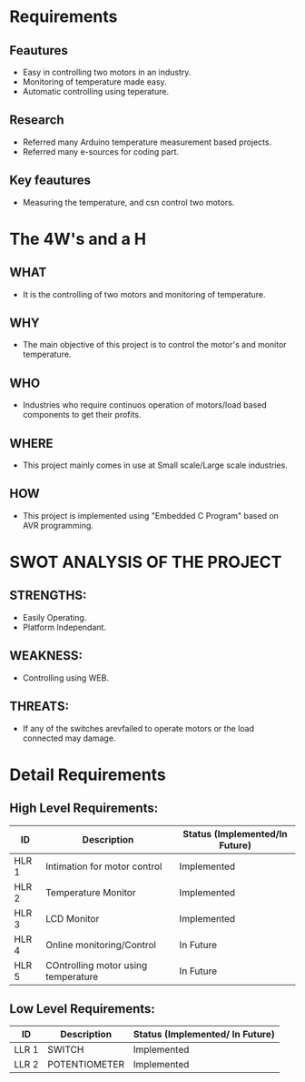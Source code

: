 # Requirements

##  Feautures
  * Easy in controlling two motors in an industry.
  * Monitoring of temperature made easy.
  * Automatic controlling using teperature.

## Research
  * Referred many Arduino temperature measurement based projects.
  * Referred many e-sources for coding part.
       
##  Key feautures
  * Measuring the temperature, and csn control two motors.

# The 4W's and a H 

## WHAT
  * It is the controlling of two motors and monitoring of temperature.
## WHY
  * The main objective of this project is to control the motor's and monitor temperature.
## WHO
  * Industries who require continuos operation of motors/load based components to get their profits.
## WHERE
  * This project mainly comes in use at Small scale/Large scale industries.
## HOW
  * This project is implemented using "Embedded C Program" based on AVR programming.

# SWOT ANALYSIS OF THE PROJECT
 ## STRENGTHS:
   * Easily Operating.
   * Platform Independant.
 ## WEAKNESS:
   * Controlling using WEB.
 ## THREATS:
   * If any of the switches arevfailed to operate motors or the load connected may damage.
 
# Detail Requirements

## High Level Requirements:

|  ID   | Description | Status (Implemented/In Future) |
| ----- | ----------- | ------------------------------ |
| HLR 1 |    Intimation for motor control   |  Implemented  |
| HLR 2 |    Temperature Monitor   | Implemented |
| HLR 3 |    LCD Monitor   | Implemented |
| HLR 4 |    Online monitoring/Control   | In Future |
| HLR 5 |    COntrolling motor using temperature   | In Future |

## Low Level Requirements:

|  ID   | Description | Status (Implemented/ In Future) |
| ----- | ----------- | ------------------------------- |
| LLR 1 |  SWITCH  |  Implemented  |
| LLR 2 |  POTENTIOMETER  | Implemented |
